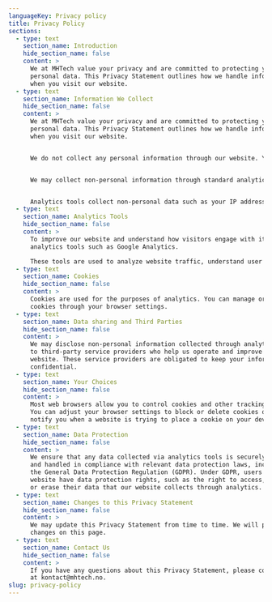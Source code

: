 ```yaml
---
languageKey: Privacy policy
title: Privacy Policy
sections:
  - type: text
    section_name: Introduction
    hide_section_name: false
    content: >
      We at MHTech value your privacy and are committed to protecting your
      personal data. This Privacy Statement outlines how we handle information
      when you visit our website.
  - type: text
    section_name: Information We Collect
    hide_section_name: false
    content: >
      We at MHTech value your privacy and are committed to protecting your
      personal data. This Privacy Statement outlines how we handle information
      when you visit our website.


      We do not collect any personal information through our website. You can browse our site without providing any personal details.


      We may collect non-personal information through standard analytics tools to improve your browsing experience and understand website usage.


      Analytics tools collect non-personal data such as your IP address, browser type, pages visited, and time spent on the site. This information is anonymized and used solely for statistical purposes.
  - type: text
    section_name: Analytics Tools
    hide_section_name: false
    content: >
      To improve our website and understand how visitors engage with it, we use
      analytics tools such as Google Analytics. 

      These tools are used to analyze website traffic, understand user behavior and interests, and improve the website's functionality and user experience.
  - type: text
    section_name: Cookies
    hide_section_name: false
    content: >
      Cookies are used for the purposes of analytics. You can manage or disable
      cookies through your browser settings.
  - type: text
    section_name: Data sharing and Third Parties
    hide_section_name: false
    content: >
      We may disclose non-personal information collected through analytics tools
      to third-party service providers who help us operate and improve our
      website. These service providers are obligated to keep your information
      confidential.
  - type: text
    section_name: Your Choices
    hide_section_name: false
    content: >
      Most web browsers allow you to control cookies and other tracking tools.
      You can adjust your browser settings to block or delete cookies or to
      notify you when a website is trying to place a cookie on your device.
  - type: text
    section_name: Data Protection
    hide_section_name: false
    content: >
      We ensure that any data collected via analytics tools is securely stored
      and handled in compliance with relevant data protection laws, including
      the General Data Protection Regulation (GDPR). Under GDPR, users of our
      website have data protection rights, such as the right to access, rectify
      or erase their data that our website collects through analytics.
  - type: text
    section_name: Changes to this Privacy Statement
    hide_section_name: false
    content: >
      We may update this Privacy Statement from time to time. We will post any
      changes on this page.
  - type: text
    section_name: Contact Us
    hide_section_name: false
    content: >
      If you have any questions about this Privacy Statement, please contact us
      at kontact@mhtech.no.
slug: privacy-policy
---
```

